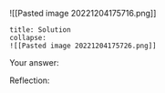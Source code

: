 
![[Pasted image 20221204175716.png]]

```ad-note
title: Solution
collapse:
![[Pasted image 20221204175726.png]]

```

Your answer:

Reflection:
